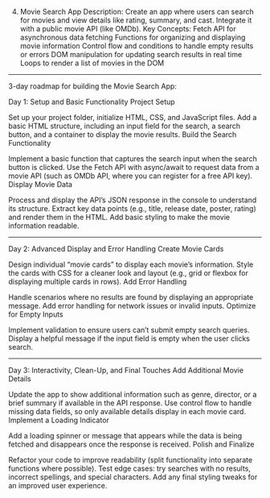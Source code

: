 4. Movie Search App
   Description: Create an app where users can search for movies and view details like rating, summary, and cast. Integrate it with a public movie API (like OMDb).
   Key Concepts:
   Fetch API for asynchronous data fetching
   Functions for organizing and displaying movie information
   Control flow and conditions to handle empty results or errors
   DOM manipulation for updating search results in real time
   Loops to render a list of movies in the DOM

---

3-day roadmap for building the Movie Search App:

Day 1: Setup and Basic Functionality
Project Setup

Set up your project folder, initialize HTML, CSS, and JavaScript files.
Add a basic HTML structure, including an input field for the search, a search button, and a container to display the movie results.
Build the Search Functionality

Implement a basic function that captures the search input when the search button is clicked.
Use the Fetch API with async/await to request data from a movie API (such as OMDb API, where you can register for a free API key).
Display Movie Data

Process and display the API’s JSON response in the console to understand its structure.
Extract key data points (e.g., title, release date, poster, rating) and render them in the HTML.
Add basic styling to make the movie information readable.

---

Day 2: Advanced Display and Error Handling
Create Movie Cards

Design individual “movie cards” to display each movie’s information.
Style the cards with CSS for a cleaner look and layout (e.g., grid or flexbox for displaying multiple cards in rows).
Add Error Handling

Handle scenarios where no results are found by displaying an appropriate message.
Add error handling for network issues or invalid inputs.
Optimize for Empty Inputs

Implement validation to ensure users can’t submit empty search queries.
Display a helpful message if the input field is empty when the user clicks search.

---

Day 3: Interactivity, Clean-Up, and Final Touches
Add Additional Movie Details

Update the app to show additional information such as genre, director, or a brief summary if available in the API response.
Use control flow to handle missing data fields, so only available details display in each movie card.
Implement a Loading Indicator

Add a loading spinner or message that appears while the data is being fetched and disappears once the response is received.
Polish and Finalize

Refactor your code to improve readability (split functionality into separate functions where possible).
Test edge cases: try searches with no results, incorrect spellings, and special characters.
Add any final styling tweaks for an improved user experience.
